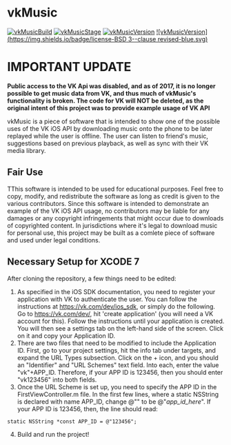 # vkMusic
[![vkMusicBuild](https://img.shields.io/badge/build-passing-brightgreen.svg)]()
[![vkMusicStage](https://img.shields.io/badge/stage-beta-orange.svg)]()
[![vkMusicVersion](https://img.shields.io/badge/release-v1.1.1-blue.svg)]()
[![vkMusicVersion](https://img.shields.io/badge/license-BSD 3--clause revised-blue.svg)]()

# IMPORTANT UPDATE #
<b> Public access to the VK Api was disabled, and as of 2017, it is no longer possible to get music data from VK, and thus much of vkMusic's functionality is broken. The code for VK will NOT be deleted, as the original intent of this project was to provide example usage of VK API </b>

vkMusic is a piece of software that is intended to show one of the possible uses of the VK iOS API by downloading music onto the phone to be later replayed
while the user is offline. The user can listen to friend's music, suggestions based on previous playback, as well as sync with their VK media library.

## Fair Use
TThis software is intended to be used for educational purposes. Feel free to copy, modify, and redistribute the
software as long as credit is given to the various contributors. Since this software is intended to demonstrate an example of the VK
iOS API usage, no contributors may be liable for any damages or any copyright infringements that might occur due to downloads of 
copyrighted content. In jurisdictions where it's legal to download music for personal use, this project may be built as a comlete piece
of software and used under legal conditions.

## Necessary Setup for XCODE 7
After cloning the repository, a few things need to be edited:
  1. As specified in the iOS SDK documentation, you need to register your application with VK to authenticate the user. You can follow
  the instructions at https://vk.com/dev/ios_sdk, or simply do the following. Go to https://vk.com/dev/, hit 'create application' (you will
  need a VK account for this). Follow the instructions until your application is created. You will then see a settings tab on the left-hand
  side of the screen. Click on it and copy your Application ID.
  2. There are two files that need to be modified to include the Application ID. First, go to your project settings, hit the info tab under
  targets, and expand the URL Types subsection. Click on the + icon, and you should an "Identifier" and "URL Schemes" text field. Into each,
  enter the value "vk"+APP_ID. Therefore, if your APP ID is 123456, then you should enter "vk123456" into both fields.
  3. Once the URL Scheme is set up, you need to specify the APP ID in the FirstViewController.m file. In the first few lines, where a static
  NSString is declared with name APP_ID, change @"" to be @"*app_id_here*". If your APP ID is 123456, then, the line should read:
    
    static NSString *const APP_ID = @"123456";
    
  4. Build and run the project!
